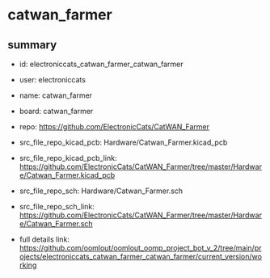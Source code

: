 # catwan_farmer
 
## summary 
* id: electroniccats_catwan_farmer_catwan_farmer
* user: electroniccats
* name: catwan_farmer
* board: catwan_farmer
* repo: https://github.com/ElectronicCats/CatWAN_Farmer
* src_file_repo_kicad_pcb: Hardware/Catwan_Farmer.kicad_pcb
* src_file_repo_kicad_pcb_link: https://github.com/ElectronicCats/CatWAN_Farmer/tree/master/Hardware/Catwan_Farmer.kicad_pcb


* src_file_repo_sch: Hardware/Catwan_Farmer.sch
* src_file_repo_sch_link: https://github.com/ElectronicCats/CatWAN_Farmer/tree/master/Hardware/Catwan_Farmer.sch
* full details link: https://github.com/oomlout/oomlout_oomp_project_bot_v_2/tree/main/projects/electroniccats_catwan_farmer_catwan_farmer/current_version/working  







